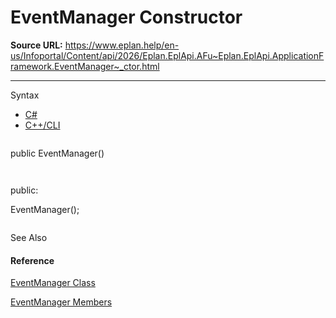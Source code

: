# EventManager Constructor

**Source URL:** https://www.eplan.help/en-us/Infoportal/Content/api/2026/Eplan.EplApi.AFu~Eplan.EplApi.ApplicationFramework.EventManager~_ctor.html

---

Syntax

- [C#](#i-syntax-CS)
- [C++/CLI](#i-syntax-CPP2005)

```
```
public EventManager()
```
```

```
```
public:
EventManager();
```
```



See Also

#### Reference

[EventManager Class](Eplan.EplApi.AFu~Eplan.EplApi.ApplicationFramework.EventManager.html)
  
[EventManager Members](Eplan.EplApi.AFu~Eplan.EplApi.ApplicationFramework.EventManager_members.html)